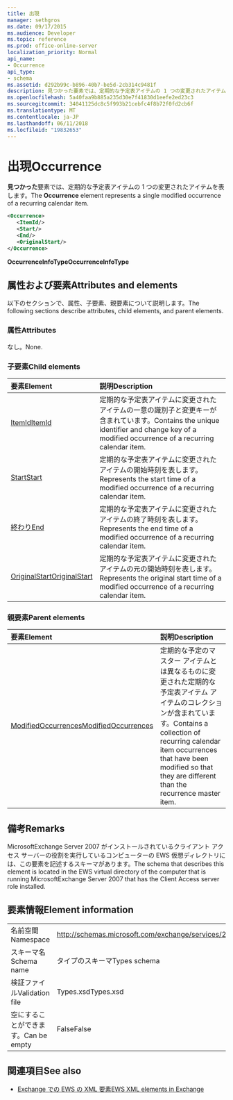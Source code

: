 ```yaml
---
title: 出現
manager: sethgros
ms.date: 09/17/2015
ms.audience: Developer
ms.topic: reference
ms.prod: office-online-server
localization_priority: Normal
api_name:
- Occurrence
api_type:
- schema
ms.assetid: d292b99c-b896-40b7-be5d-2cb314c9481f
description: 見つかった要素では、定期的な予定表アイテムの 1 つの変更されたアイテムを表します。
ms.openlocfilehash: 5a40faa9b885a235d30e7f41830d1eefe2ed23c3
ms.sourcegitcommit: 34041125dc8c5f993b21cebfc4f8b72f0fd2cb6f
ms.translationtype: MT
ms.contentlocale: ja-JP
ms.lasthandoff: 06/11/2018
ms.locfileid: "19832653"
---
```

# <a name="occurrence"></a><span data-ttu-id="a20c6-103">出現</span><span class="sxs-lookup"><span data-stu-id="a20c6-103">Occurrence</span></span>

<span data-ttu-id="a20c6-104">**見つかった**要素では、定期的な予定表アイテムの 1 つの変更されたアイテムを表します。</span><span class="sxs-lookup"><span data-stu-id="a20c6-104">The **Occurrence** element represents a single modified occurrence of a recurring calendar item.</span></span> 
  
```xml
<Occurrence>
   <ItemId/>
   <Start/>
   <End/>
   <OriginalStart/>
</Occurrence>
```

<span data-ttu-id="a20c6-105">**OccurrenceInfoType**</span><span class="sxs-lookup"><span data-stu-id="a20c6-105">**OccurrenceInfoType**</span></span>

## <a name="attributes-and-elements"></a><span data-ttu-id="a20c6-106">属性および要素</span><span class="sxs-lookup"><span data-stu-id="a20c6-106">Attributes and elements</span></span>

<span data-ttu-id="a20c6-107">以下のセクションで、属性、子要素、親要素について説明します。</span><span class="sxs-lookup"><span data-stu-id="a20c6-107">The following sections describe attributes, child elements, and parent elements.</span></span>
  
### <a name="attributes"></a><span data-ttu-id="a20c6-108">属性</span><span class="sxs-lookup"><span data-stu-id="a20c6-108">Attributes</span></span>

<span data-ttu-id="a20c6-109">なし。</span><span class="sxs-lookup"><span data-stu-id="a20c6-109">None.</span></span>
  
### <a name="child-elements"></a><span data-ttu-id="a20c6-110">子要素</span><span class="sxs-lookup"><span data-stu-id="a20c6-110">Child elements</span></span>

|<span data-ttu-id="a20c6-111">**要素**</span><span class="sxs-lookup"><span data-stu-id="a20c6-111">**Element**</span></span>|<span data-ttu-id="a20c6-112">**説明**</span><span class="sxs-lookup"><span data-stu-id="a20c6-112">**Description**</span></span>|
|:-----|:-----|
|[<span data-ttu-id="a20c6-113">ItemId</span><span class="sxs-lookup"><span data-stu-id="a20c6-113">ItemId</span></span>](itemid.md) <br/> |<span data-ttu-id="a20c6-114">定期的な予定表アイテムに変更されたアイテムの一意の識別子と変更キーが含まれています。</span><span class="sxs-lookup"><span data-stu-id="a20c6-114">Contains the unique identifier and change key of a modified occurrence of a recurring calendar item.</span></span>  <br/> |
|[<span data-ttu-id="a20c6-115">Start</span><span class="sxs-lookup"><span data-stu-id="a20c6-115">Start</span></span>](start.md) <br/> |<span data-ttu-id="a20c6-116">定期的な予定表アイテムに変更されたアイテムの開始時刻を表します。</span><span class="sxs-lookup"><span data-stu-id="a20c6-116">Represents the start time of a modified occurrence of a recurring calendar item.</span></span>  <br/> |
|[<span data-ttu-id="a20c6-117">終わり</span><span class="sxs-lookup"><span data-stu-id="a20c6-117">End </span></span>](end-ex15websvcsotherref.md) <br/> |<span data-ttu-id="a20c6-118">定期的な予定表アイテムに変更されたアイテムの終了時刻を表します。</span><span class="sxs-lookup"><span data-stu-id="a20c6-118">Represents the end time of a modified occurrence of a recurring calendar item.</span></span>  <br/> |
|[<span data-ttu-id="a20c6-119">OriginalStart</span><span class="sxs-lookup"><span data-stu-id="a20c6-119">OriginalStart</span></span>](originalstart.md) <br/> |<span data-ttu-id="a20c6-120">定期的な予定表アイテムに変更されたアイテムの元の開始時刻を表します。</span><span class="sxs-lookup"><span data-stu-id="a20c6-120">Represents the original start time of a modified occurrence of a recurring calendar item.</span></span>  <br/> |
   
### <a name="parent-elements"></a><span data-ttu-id="a20c6-121">親要素</span><span class="sxs-lookup"><span data-stu-id="a20c6-121">Parent elements</span></span>

|<span data-ttu-id="a20c6-122">**要素**</span><span class="sxs-lookup"><span data-stu-id="a20c6-122">**Element**</span></span>|<span data-ttu-id="a20c6-123">**説明**</span><span class="sxs-lookup"><span data-stu-id="a20c6-123">**Description**</span></span>|
|:-----|:-----|
|[<span data-ttu-id="a20c6-124">ModifiedOccurrences</span><span class="sxs-lookup"><span data-stu-id="a20c6-124">ModifiedOccurrences</span></span>](modifiedoccurrences.md) <br/> |<span data-ttu-id="a20c6-125">定期的な予定のマスター アイテムとは異なるものに変更された定期的な予定表アイテム アイテムのコレクションが含まれています。</span><span class="sxs-lookup"><span data-stu-id="a20c6-125">Contains a collection of recurring calendar item occurrences that have been modified so that they are different than the recurrence master item.</span></span>  <br/> |
   
## <a name="remarks"></a><span data-ttu-id="a20c6-126">備考</span><span class="sxs-lookup"><span data-stu-id="a20c6-126">Remarks</span></span>

<span data-ttu-id="a20c6-127">MicrosoftExchange Server 2007 がインストールされているクライアント アクセス サーバーの役割を実行しているコンピューターの EWS 仮想ディレクトリには、この要素を記述するスキーマがあります。</span><span class="sxs-lookup"><span data-stu-id="a20c6-127">The schema that describes this element is located in the EWS virtual directory of the computer that is running MicrosoftExchange Server 2007 that has the Client Access server role installed.</span></span>
  
## <a name="element-information"></a><span data-ttu-id="a20c6-128">要素情報</span><span class="sxs-lookup"><span data-stu-id="a20c6-128">Element information</span></span>

|||
|:-----|:-----|
|<span data-ttu-id="a20c6-129">名前空間</span><span class="sxs-lookup"><span data-stu-id="a20c6-129">Namespace</span></span>  <br/> |http://schemas.microsoft.com/exchange/services/2006/types  <br/> |
|<span data-ttu-id="a20c6-130">スキーマ名</span><span class="sxs-lookup"><span data-stu-id="a20c6-130">Schema name</span></span>  <br/> |<span data-ttu-id="a20c6-131">タイプのスキーマ</span><span class="sxs-lookup"><span data-stu-id="a20c6-131">Types schema</span></span>  <br/> |
|<span data-ttu-id="a20c6-132">検証ファイル</span><span class="sxs-lookup"><span data-stu-id="a20c6-132">Validation file</span></span>  <br/> |<span data-ttu-id="a20c6-133">Types.xsd</span><span class="sxs-lookup"><span data-stu-id="a20c6-133">Types.xsd</span></span>  <br/> |
|<span data-ttu-id="a20c6-134">空にすることができます。</span><span class="sxs-lookup"><span data-stu-id="a20c6-134">Can be empty</span></span>  <br/> |<span data-ttu-id="a20c6-135">False</span><span class="sxs-lookup"><span data-stu-id="a20c6-135">False</span></span>  <br/> |
   
## <a name="see-also"></a><span data-ttu-id="a20c6-136">関連項目</span><span class="sxs-lookup"><span data-stu-id="a20c6-136">See also</span></span>

- [<span data-ttu-id="a20c6-137">Exchange での EWS の XML 要素</span><span class="sxs-lookup"><span data-stu-id="a20c6-137">EWS XML elements in Exchange</span></span>](ews-xml-elements-in-exchange.md)

